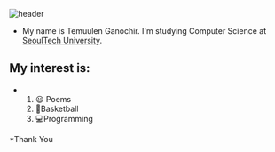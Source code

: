 ![header](https://capsule-render.vercel.app/api?type=soft&height=300&color=gradient&text=Welcome%20&fontColor=FFFFFF&animation=twinkling&textBg=false)

* My name is Temuulen Ganochir. I'm studying Computer Science at [SeoulTech University](https://en.seoultech.ac.kr/).

## My interest is:
*   1. :smiley: Poems
    3. 🏀Basketball
    4. 💻Programming


*Thank You 

<!--
**temuulengan/temuulengan** is a ✨ _special_ ✨ repository because its `README.md` (this file) appears on your GitHub profile.

Here are some ideas to get you started:

- 🔭 I’m currently working on ...
- 🌱 I’m currently learning ...
- 👯 I’m looking to collaborate on ...
- 🤔 I’m looking for help with ...
- 💬 Ask me about ...
- 📫 How to reach me: ...
- 😄 Pronouns: ...
- ⚡ Fun fact: ...
-->
